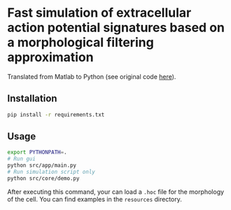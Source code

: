 # Fast simulation of extracellular action potential signatures based on a morphological filtering approximation

Translated from Matlab to Python (see original code [here](https://github.com/raduranta/Neural-AP-morphofilt)).

## Installation

```bash
pip install -r requirements.txt
```

## Usage

```bash
export PYTHONPATH=.
# Run gui
python src/app/main.py
# Run simulation script only
python src/core/demo.py
```

After executing this command, your can load a `.hoc` file for the morphology of the cell. You can find examples in the `resources` directory.

